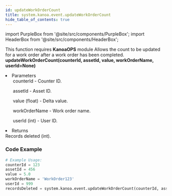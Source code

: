 ```yaml
---
id: updateWorkOrderCount
title: system.kanoa.event.updateWorkOrderCount
hide_table_of_contents: true
---
```


import PurpleBox from '@site/src/components/PurpleBox';
import HeaderBox from '@site/src/components/HeaderBox';

<PurpleBox>This function requires <b>KanoaOPS</b> module</PurpleBox>
<HeaderBox header="Description">
    Allows the count to be updated for a work order after a work order has been completed.
</HeaderBox>
<HeaderBox header="Syntax">
    <b>updateWorkOrderCount(counterId, assetId, value, workOrderName, userId=None)</b>
    <li>Parameters <br />
        <ul>counterId - Counter ID.</ul>
        <ul>assetId - Asset ID.</ul>
        <ul>value (float) - Delta value.</ul>
        <ul>workOrderName - Work order name.</ul>
        <ul>userId (int) - User ID.</ul>
    </li>
    <li>Returns <br />
        Records deleted (int).
    </li>
</HeaderBox>

### Code Example

```python
# Example Usage:
counterId = 123
assetId = 456
value = 5.0
workOrderName = 'WorkOrder123'
userId = 999
recordsDeleted = system.kanoa.event.updateWorkOrderCount(counterId, assetId, value, workOrderName, userId)

